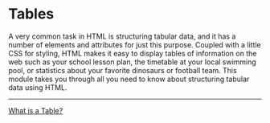 # Tables

A very common task in HTML is structuring tabular data, and it has a number of elements and attributes for just this purpose. Coupled with a little CSS for styling, HTML makes it easy to display tables of information on the web such as your school lesson plan, the timetable at your local swimming pool, or statistics about your favorite dinosaurs or football team. This module takes you through all you need to know about structuring tabular data using HTML.

---

[What is a Table?](./15)
